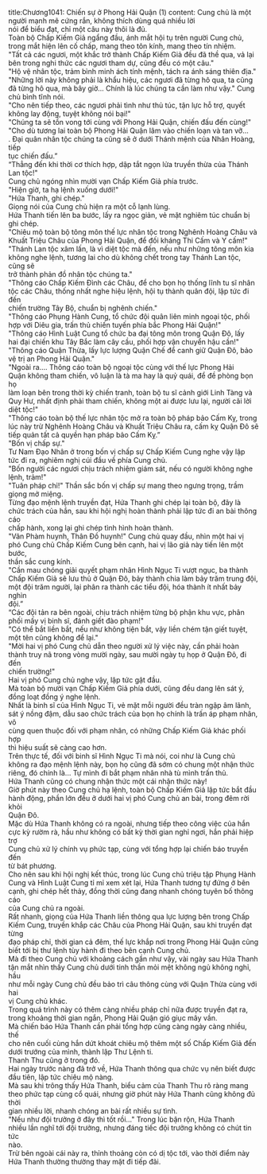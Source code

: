 title:Chương1041: Chiến sự ở Phong Hải Quận (1)
content:
Cung chủ là một người mạnh mẽ cứng rắn, không thích dùng quá nhiều lời<br>nói để biểu đạt, chỉ một câu này thôi là đủ.<br>Toàn bộ Chấp Kiếm Giả ngẩng đầu, ánh mắt hội tụ trên người Cung chủ,<br>trong mắt hiện lên cố chấp, mang theo tôn kính, mang theo tín nhiệm.<br>"Tất cả các ngươi, một khắc trở thành Chấp Kiếm Giả đều đã thề qua, vả lại<br>bên trong nghi thức các ngươi tham dự, cũng đều có một câu."<br>"Hộ vệ nhân tộc, trảm bình minh ách tính mệnh, tách ra ánh sáng thiên địa."<br>"Những lời này không phải là khẩu hiệu, các ngươi đã từng hô qua, ta cũng<br>đã từng hô qua, mà bây giờ... Chính là lúc chúng ta cần làm như vậy." Cung<br>chủ bình tĩnh nói.<br>"Cho nên tiếp theo, các ngươi phải tình như thủ túc, tận lực hỗ trợ, quyết<br>không lay động, tuyệt không nói bại!"<br>"Chúng ta sẽ tồn vong tới cùng với Phong Hải Quận, chiến đấu đến cùng!"<br>"Cho dù tương lai toàn bộ Phong Hải Quận lâm vào chiến loạn và tan vỡ...<br>. Đại quân nhân tộc chúng ta cũng sẽ ở dưới Thánh mệnh của Nhân Hoàng, tiếp<br>tục chiến đấu.”<br>“Thẳng đến khi thời cơ thích hợp, dập tắt ngọn lửa truyền thừa của Thánh<br>Lan tộc!"<br>Cung chủ ngóng nhìn mười vạn Chấp Kiếm Giả phía trước.<br>"Hiện giờ, ta hạ lệnh xuống dưới!"<br>"Hứa Thanh, ghi chép."<br>Giọng nói của Cung chủ hiện ra một cỗ lạnh lùng.<br>Hứa Thanh tiến lên ba bước, lấy ra ngọc giản, vẻ mặt nghiêm túc chuẩn bị<br>ghi chép.<br>"Chiêu mộ toàn bộ tông môn thế lực nhân tộc trong Nghênh Hoàng Châu và<br>Khuất Triệu Châu của Phong Hải Quận, để đối kháng Thi Cấm và Y cấm!"<br>"Thánh Lan tộc xâm lấn, là vì diệt tộc mà đến, nếu như những tông môn kia<br>không nghe lệnh, tương lai cho dù không chết trong tay Thánh Lan tộc, cũng sẽ<br>trở thành phản đồ nhân tộc chúng ta."<br>"Thông cáo Chấp Kiếm Đình các Châu, để cho bọn họ thống lĩnh tu sĩ nhân<br>tộc các Châu, thống nhất nghe hiệu lệnh, hội tụ thành quân đội, lập tức đi đến<br>chiến trường Tây Bộ, chuẩn bị nghênh chiến."<br>"Thông cáo Phụng Hành Cung, tổ chức đội quân liên minh ngoại tộc, phối<br>hợp với Diêu gia, trấn thủ chiến tuyến phía bắc Phong Hải Quận!"<br>"Thông cáo Hình Luật Cung tổ chức ba đại tông môn trong Quận Đô, lấy<br>hai đại chiến khu Tây Bắc làm cây cầu, phối hợp vận chuyển hậu cần!"<br>"Thông cáo Quận Thừa, lấy lực lượng Quận Chế để canh giữ Quận Đô, bảo<br>vệ trị an Phong Hải Quận."<br>"Ngoài ra.... Thông cáo toàn bộ ngoại tộc cùng với thế lực Phong Hải<br>Quận không tham chiến, vô luận là tà ma hay là quỷ quái, để đề phòng bọn họ<br>làm loạn bên trong thời kỳ chiến tranh, toàn bộ tu sĩ cảnh giới Linh Tàng và<br>Quy Hư, nhất định phải tham chiến, không một ai được lưu lại, người cãi lời<br>diệt tộc!"<br>"Thông cáo toàn bộ thế lực nhân tộc mở ra toàn bộ pháp bảo Cấm Kỵ, trong<br>lúc này trừ Nghênh Hoàng Châu và Khuất Triệu Châu ra, cấm kỵ Quận Đô sẽ<br>tiếp quản tất cả quyền hạn pháp bảo Cấm Kỵ.”<br>"Bốn vị chấp sự."<br>Tư Nam Đạo Nhân ở trong bốn vị chấp sự Chấp Kiếm Cung nghe vậy lập<br>tức đi ra, nghiêm nghị cúi đầu về phía Cung chủ.<br>"Bốn người các ngươi chịu trách nhiệm giám sát, nếu có người không nghe<br>lệnh, trảm!"<br>"Tuân pháp chỉ!" Thần sắc bốn vị chấp sự mang theo ngưng trọng, trầm<br>giọng mở miệng.<br>Từng đạo mệnh lệnh truyền đạt, Hứa Thanh ghi chép lại toàn bộ, đây là<br>chức trách của hắn, sau khi hội nghị hoàn thành phải lập tức đi an bài thông cáo<br>chấp hành, xong lại ghi chép tình hình hoàn thành.<br>"Vân Phàm huynh, Thân Đồ huynh!" Cung chủ quay đầu, nhìn một hai vị<br>phó Cung chủ Chấp Kiếm Cung bên cạnh, hai vị lão giả này tiến lên một bước,<br>thần sắc cung kính.<br>"Cần mau chóng giải quyết phạm nhân Hình Ngục Ti vượt ngục, ba thành<br>Chấp Kiếm Giả sẽ lưu thủ ở Quận Đô, bảy thành chia làm bảy trăm trung đội,<br>một đội trăm người, lại phân ra thành các tiểu đội, hóa thành ít nhất bảy nghìn<br>đội.”<br>“Các đội tản ra bên ngoài, chịu trách nhiệm từng bộ phận khu vực, phân<br>phối mấy vị binh sĩ, đánh giết đào phạm!"<br>"Có thể bắt liền bắt, nếu như không tiện bắt, vậy liền chém tận giết tuyệt,<br>một tên cũng không để lại."<br>"Mời hai vị phó Cung chủ dẫn theo người xử lý việc này, cần phải hoàn<br>thành truy nã trong vòng mười ngày, sau mười ngày tụ họp ở Quận Đô, đi đến<br>chiến trường!"<br>Hai vị phó Cung chủ nghe vậy, lập tức gật đầu.<br>Mà toàn bộ mười vạn Chấp Kiếm Giả phía dưới, cũng đều dang lên sát ý,<br>đồng loạt đồng ý nghe lệnh.<br>Nhất là binh sĩ của Hình Ngục Ti, vẻ mặt mỗi người đều tràn ngập âm lãnh,<br>sát ý nồng đậm, dẫu sao chức trách của bọn họ chính là trấn áp phạm nhân, vô<br>cùng quen thuộc đối với phạm nhân, có những Chấp Kiếm Giả khác phối hợp<br>thì hiệu suất sẽ càng cao hơn.<br>Trên thực tế, đối với binh sĩ Hình Ngục Ti mà nói, coi như là Cung chủ<br>không ra đạo mệnh lệnh này, bọn họ cũng đã sớm có chung một nhận thức<br>riêng, đó chính là... Tự mình đi bắt phạm nhân nhà tù mình trấn thủ.<br>Hứa Thanh cũng có chung nhận thức một cái nhận thức này!<br>Giờ phút này theo Cung chủ hạ lệnh, toàn bộ Chấp Kiếm Giả lập tức bắt đầu<br>hành động, phần lớn đều ở dưới hai vị phó Cung chủ an bài, trong đêm rời khỏi<br>Quận Đô.<br>Mặc dù Hứa Thanh không có ra ngoài, nhưng tiếp theo công việc của hắn<br>cực kỳ rườm rà, hầu như không có bất kỳ thời gian nghỉ ngơi, hắn phải hiệp trợ<br>Cung chủ xử lý chính vụ phức tạp, cùng với tổng hợp lại chiến báo truyền đến<br>từ bát phương.<br>Cho nên sau khi hội nghị kết thúc, trong lúc Cung chủ triệu tập Phụng Hành<br>Cung và Hình Luật Cung tỉ mỉ xem xét lại, Hứa Thanh tương tự đứng ở bên<br>cạnh, ghi chép hết thảy, đồng thời cũng đang nhanh chóng tuyên bố thông cáo<br>của Cung chủ ra ngoài.<br>Rất nhanh, giọng của Hứa Thanh liền thông qua lực lượng bên trong Chấp<br>Kiếm Cung, truyền khắp các Châu của Phong Hải Quận, sau khi truyền đạt từng<br>đạo pháp chỉ, thời gian cả đêm, thế lực khắp nơi trong Phong Hải Quận cũng<br>biết tới bị thư lệnh tùy hành đi theo bên cạnh Cung chủ.<br>Mà đi theo Cung chủ với khoảng cách gần như vậy, vài ngày sau Hứa Thanh<br>tận mắt nhìn thấy Cung chủ dưới tinh thần mỏi mệt không ngủ không nghỉ, hầu<br>như mỗi ngày Cung chủ đều bảo trì câu thông cùng với Quận Thừa cùng với hai<br>vị Cung chủ khác.<br>Trong quá trình này có thêm càng nhiều pháp chỉ nữa được truyền đạt ra,<br>trong khoảng thời gian ngắn, Phong Hải Quận gió giục mây vần.<br>Mà chiến báo Hứa Thanh cần phải tổng hợp cũng càng ngày càng nhiều, thế<br>cho nên cuối cùng hắn dứt khoát chiêu mộ thêm một số Chấp Kiếm Giả đến<br>dưới trướng của mình, thành lập Thư Lệnh ti.<br>Thanh Thu cũng ở trong đó.<br>Hai ngày trước nàng đã trở về, Hứa Thanh thông qua chức vụ nên biết được<br>đầu tiên, lập tức chiêu mộ nàng.<br>Mà sau khi trông thấy Hứa Thanh, biểu cảm của Thanh Thu rõ ràng mang<br>theo phức tạp cùng cổ quái, nhưng giờ phút này Hứa Thanh cũng không đủ thời<br>gian nhiều lời, nhanh chóng an bài rất nhiều sự tình.<br>"Nếu như đội trưởng ở đây thì tốt rồi..." Trong lúc bận rộn, Hứa Thanh<br>nhiều lần nghĩ tới đội trưởng, nhưng đáng tiếc đội trưởng không có chút tin tức<br>nào.<br>Trừ bên ngoài cái này ra, thỉnh thoảng còn có dị tộc tới, vào thời điểm này<br>Hứa Thanh thường thường thay mặt đi tiếp đãi.